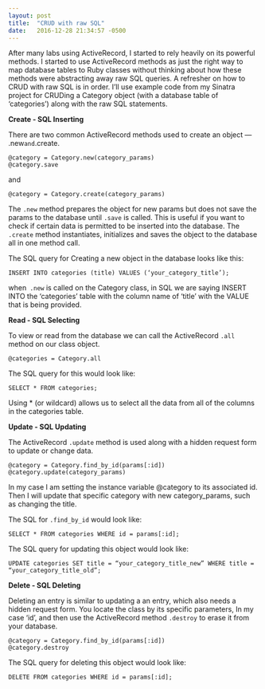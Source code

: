 ```yaml
---
layout: post
title:  "CRUD with raw SQL"
date:   2016-12-28 21:34:57 -0500
---
```



After many labs using ActiveRecord, I started to rely heavily on its powerful methods. I started to use ActiveRecord methods as just the right way to map database tables to Ruby classes without thinking about how these methods were abstracting away raw SQL queries. A refresher on how to CRUD with raw SQL is in order. I’ll use example code from my Sinatra project for CRUDing a Category object (with a database table of ‘categories’) along with the raw SQL statements.

**Create - SQL Inserting**

There are two common ActiveRecord methods used to create an object — .new` and `.create.

```
@category = Category.new(category_params)
@category.save
```

and

`@category = Category.create(category_params)`

The `.new` method prepares the object for new params but does not save the params to the database until `.save` is called. This is useful if you want to check if certain data is permitted to be inserted into the database. The` .create` method instantiates, initializes and saves the object to the database all in one method call.

The SQL query for Creating a new object in the database looks like this:

`INSERT INTO categories (title) VALUES (‘your_category_title’);`

when` .new` is called on the Category class, in SQL we are saying INSERT INTO the ‘categories’ table with the column name of ‘title’ with the VALUE that is being provided.

**Read - SQL Selecting**

To view or read from the database we can call the ActiveRecord `.all` method on our class object. 

```
@categories = Category.all
```

The SQL query for this would look like:

`SELECT * FROM categories;`

Using * (or wildcard) allows us to select all the data from all of the columns in the categories table.


**Update - SQL Updating**

The ActiveRecord `.update` method is used along with a hidden request form to update or change data.

```
@category = Category.find_by_id(params[:id])
@category.update(category_params)
```

In my case I am setting the instance variable @category to its associated id. Then I will update that specific category with new category_params, such as changing the title.

The SQL for `.find_by_id` would look like:

`SELECT * FROM categories WHERE id = params[:id];`

The SQL query for updating this object would look like:

`UPDATE categories SET title = “your_category_title_new” WHERE title = “your_category_title_old”;`

**Delete - SQL Deleting**

Deleting an entry is similar to updating a an entry, which also needs a hidden request form. You locate the class by its specific parameters, In my case ‘id’, and then use the ActiveRecord method `.destroy` to erase it from your database. 

```
@category = Category.find_by_id(params[:id])
@category.destroy
```

The SQL query for deleting this object would look like:

`DELETE FROM categories WHERE id = params[:id];`


